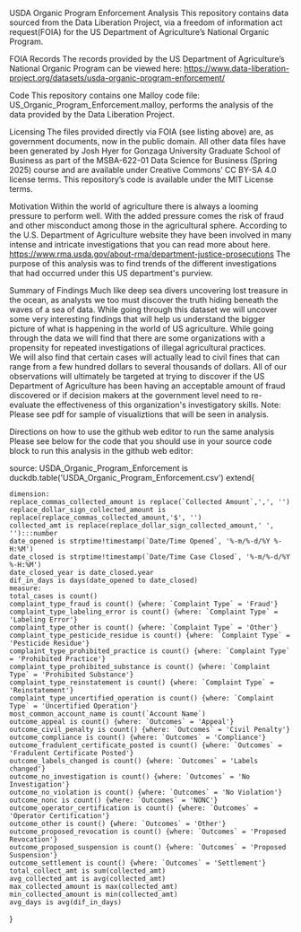 USDA Organic Program Enforcement Analysis 
This repository contains data sourced from the Data Liberation Project, via a freedom of information act request(FOIA) for the US Department of Agriculture’s National Organic Program. 

FOIA Records
The records provided by the US Department of Agriculture’s National Organic Program can be viewed here: https://www.data-liberation-project.org/datasets/usda-organic-program-enforcement/

Code 
This repository contains one Malloy code file: 
US_Organic_Program_Enforcement.malloy, performs the analysis of the data provided by the Data Liberation Project. 

Licensing
The files provided directly via FOIA (see listing above) are, as government documents, now in the public domain. All other data files have been generated by Josh Hyer for Gonzaga University Graduate School of Business as part of the MSBA-622-01 Data Science for Business (Spring 2025) course and are available under Creative Commons’ CC BY-SA 4.0 license terms. This repository’s code is available under the MIT License terms.

Motivation 
Within the world of agriculture there is always a looming pressure to perform well. With the added pressure comes the risk of fraud and other misconduct among those in the agricultural sphere. According to the U.S. Department of Agriculture website they have been involved in many intense and intricate investigations that you can read more about here. https://www.rma.usda.gov/about-rma/department-justice-prosecutions The purpose of this analysis was to find trends of the different investigations that had occurred under this US department's purview. 

Summary of Findings
Much like deep sea divers uncovering lost treasure in the ocean, as analysts we too must discover the truth hiding beneath the waves of a sea of data. While going through this dataset we will uncover some very interesting  findings that will help us understand the bigger picture of what is happening in the world of US agriculture. While going through the data we will find that there are some organizations with a propensity for repeated investigations of illegal agricultural practices.  
We will also find that certain cases will actually lead to civil fines that can range from a few hundred dollars to several thousands of dollars. All of our observations will ultimately be targeted at trying to discover if the US Department of Agriculture has been having an acceptable amount of fraud discovered or if decision makers at the government level need to re-evaluate the effectiveness of this organization's investigatory skills. 
Note: Please see pdf for sample of visualiztions that will be seen in analysis. 

Directions on how to use the github web editor to run the same analysis
Please see below for the code that you should use in your source code block to run this analysis in the github web editor:

source: USDA_Organic_Program_Enforcement is duckdb.table('USDA_Organic_Program_Enforcement.csv') extend{

    dimension: 
    replace_commas_collected_amount is replace(`Collected Amount`,',', '')
    replace_dollar_sign_collected_amount is replace(replace_commas_collected_amount,'$', '')
    collected_amt is replace(replace_dollar_sign_collected_amount,' ', ''):::number
    date_opened is strptime!timestamp(`Date/Time Opened`, '%-m/%-d/%Y %-H:%M')
    date_closed is strptime!timestamp(`Date/Time Case Closed`, '%-m/%-d/%Y %-H:%M')
    date_closed_year is date_closed.year
    dif_in_days is days(date_opened to date_closed)
    measure: 
    total_cases is count()
    complaint_type_fraud is count() {where: `Complaint Type` = 'Fraud'}
    complaint_type_labeling_error is count() {where: `Complaint Type` = 'Labeling Error'}
    complaint_type_other is count() {where: `Complaint Type` = 'Other'}
    complaint_type_pesticide_residue is count() {where: `Complaint Type` = 'Pesticide Residue'}
    complaint_type_prohibited_practice is count() {where: `Complaint Type` = 'Prohibited Practice'}
    complaint_type_prohibited_substance is count() {where: `Complaint Type` = 'Prohibited Substance'}
    complaint_type_reinstatement is count() {where: `Complaint Type` = 'Reinstatement'}
    complaint_type_uncertified_operation is count() {where: `Complaint Type` = 'Uncertified Operation'}
    most_common_account_name is count(`Account Name`)
    outcome_appeal is count() {where: `Outcomes` = 'Appeal'}
    outcome_civil_penalty is count() {where: `Outcomes` = 'Civil Penalty'}
    outcome_compliance is count() {where: `Outcomes` = 'Compliance'}
    outcome_fradulent_certificate_posted is count() {where: `Outcomes` = 'Fradulent Certificate Posted'}
    outcome_labels_changed is count() {where: `Outcomes` = 'Labels changed'}
    outcome_no_investigation is count() {where: `Outcomes` = 'No Investigation'}
    outcome_no_violation is count() {where: `Outcomes` = 'No Violation'}
    outcome_nonc is count() {where: `Outcomes` = 'NONC'}
    outcome_operator_certification is count() {where: `Outcomes` = 'Operator Certification'}
    outcome_other is count() {where: `Outcomes` = 'Other'}
    outcome_proposed_revocation is count() {where: `Outcomes` = 'Proposed Revocation'}
    outcome_proposed_suspension is count() {where: `Outcomes` = 'Proposed Suspension'}
    outcome_settlement is count() {where: `Outcomes` = 'Settlement'}
    total_collect_amt is sum(collected_amt)
    avg_collected_amt is avg(collected_amt)
    max_collected_amount is max(collected_amt)
    min_collected_amount is min(collected_amt)
    avg_days is avg(dif_in_days)

}

